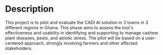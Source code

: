 # Description

This project is to pilot and evaluate the CADI AI solution in 3 towns in 3 different regions in Ghana. This phase aims to assess the tool's effectiveness and usability in identifying and supporting to manage cashew plant diseases, pests, and abiotic stress. The pilot will be based on a user-centered approach, strongly involving farmers and other affected stakeholders.